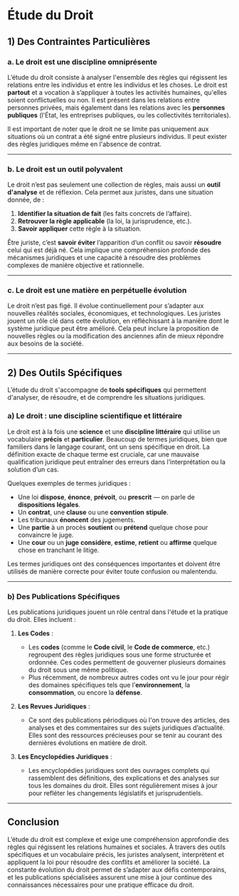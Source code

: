 # Étude du Droit

## 1) Des Contraintes Particulières

### a. Le droit est une discipline omniprésente

L’étude du droit consiste à analyser l'ensemble des règles qui régissent les relations entre les individus et entre les individus et les choses. Le droit est **partout** et a vocation à s’appliquer à toutes les activités humaines, qu'elles soient conflictuelles ou non. Il est présent dans les relations entre personnes privées, mais également dans les relations avec les **personnes publiques** (l'État, les entreprises publiques, ou les collectivités territoriales).

Il est important de noter que le droit ne se limite pas uniquement aux situations où un contrat a été signé entre plusieurs individus. Il peut exister des règles juridiques même en l'absence de contrat.

---

### b. Le droit est un outil polyvalent

Le droit n’est pas seulement une collection de règles, mais aussi un **outil d'analyse** et de réflexion. Cela permet aux juristes, dans une situation donnée, de :

1. **Identifier la situation de fait** (les faits concrets de l’affaire).
2. **Retrouver la règle applicable** (la loi, la jurisprudence, etc.).
3. **Savoir appliquer** cette règle à la situation.

Être juriste, c’est **savoir éviter** l’apparition d’un conflit ou savoir **résoudre** celui qui est déjà né. Cela implique une compréhension profonde des mécanismes juridiques et une capacité à résoudre des problèmes complexes de manière objective et rationnelle.

---

### c. Le droit est une matière en perpétuelle évolution

Le droit n’est pas figé. Il évolue continuellement pour s’adapter aux nouvelles réalités sociales, économiques, et technologiques. Les juristes jouent un rôle clé dans cette évolution, en réfléchissant à la manière dont le système juridique peut être amélioré. Cela peut inclure la proposition de nouvelles règles ou la modification des anciennes afin de mieux répondre aux besoins de la société.

---

## 2) Des Outils Spécifiques

L’étude du droit s'accompagne de **tools spécifiques** qui permettent d'analyser, de résoudre, et de comprendre les situations juridiques.

### a) Le droit : une discipline scientifique et littéraire

Le droit est à la fois une **science** et une **discipline littéraire** qui utilise un vocabulaire **précis** et **particulier**. Beaucoup de termes juridiques, bien que familiers dans le langage courant, ont un sens spécifique en droit. La définition exacte de chaque terme est cruciale, car une mauvaise qualification juridique peut entraîner des erreurs dans l’interprétation ou la solution d’un cas.

Quelques exemples de termes juridiques :

- Une loi **dispose**, **énonce**, **prévoit**, ou **prescrit** — on parle de **dispositions légales**.
- Un **contrat**, une **clause** ou une **convention** **stipule**.
- Les tribunaux **énoncent** des jugements.
- Une **partie** à un procès **soutient** ou **prétend** quelque chose pour convaincre le juge.
- Une **cour** ou un **juge** **considère**, **estime**, **retient** ou **affirme** quelque chose en tranchant le litige.

Les termes juridiques ont des conséquences importantes et doivent être utilisés de manière correcte pour éviter toute confusion ou malentendu.

---

### b) Des Publications Spécifiques

Les publications juridiques jouent un rôle central dans l'étude et la pratique du droit. Elles incluent :

1. **Les Codes** :
   - Les **codes** (comme le **Code civil**, le **Code de commerce**, etc.) regroupent des règles juridiques sous une forme structurée et ordonnée. Ces codes permettent de gouverner plusieurs domaines du droit sous une même politique. 
   - Plus récemment, de nombreux autres codes ont vu le jour pour régir des domaines spécifiques tels que l’**environnement**, la **consommation**, ou encore la **défense**.

2. **Les Revues Juridiques** :
   - Ce sont des publications périodiques où l'on trouve des articles, des analyses et des commentaires sur des sujets juridiques d’actualité. Elles sont des ressources précieuses pour se tenir au courant des dernières évolutions en matière de droit.

3. **Les Encyclopédies Juridiques** :
   - Les encyclopédies juridiques sont des ouvrages complets qui rassemblent des définitions, des explications et des analyses sur tous les domaines du droit. Elles sont régulièrement mises à jour pour refléter les changements législatifs et jurisprudentiels.

---

## Conclusion

L’étude du droit est complexe et exige une compréhension approfondie des règles qui régissent les relations humaines et sociales. À travers des outils spécifiques et un vocabulaire précis, les juristes analysent, interprètent et appliquent la loi pour résoudre des conflits et améliorer la société. La constante évolution du droit permet de s’adapter aux défis contemporains, et les publications spécialisées assurent une mise à jour continue des connaissances nécessaires pour une pratique efficace du droit.
